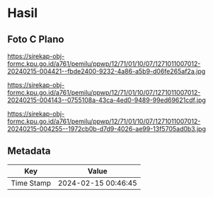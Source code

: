 # Hasil

## Foto C Plano

https://sirekap-obj-formc.kpu.go.id/a761/pemilu/ppwp/12/71/01/10/07/1271011007012-20240215-004421--fbde2400-9232-4a86-a5b9-d06fe265af2a.jpg

https://sirekap-obj-formc.kpu.go.id/a761/pemilu/ppwp/12/71/01/10/07/1271011007012-20240215-004143--0755108a-43ca-4ed0-9489-99ed69621cdf.jpg

https://sirekap-obj-formc.kpu.go.id/a761/pemilu/ppwp/12/71/01/10/07/1271011007012-20240215-004255--1972cb0b-d7d9-4026-ae99-13f5705ad0b3.jpg


## Metadata

| Key        | Value               |
| ---------- | ------------------- |
| Time Stamp | 2024-02-15 00:46:45 |



